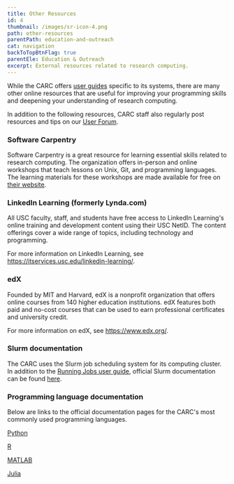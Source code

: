 ```yaml
---
title: Other Resources
id: 4
thumbnail: /images/sr-icon-4.png
path: other-resources
parentPath: education-and-outreach
cat: navigation
backToTopBtnFlag: true
parentEle: Education & Outreach
excerpt: External resources related to research computing.
---
```


While the CARC offers [user guides](/user-information/user-guides) specific to its systems, there are many other online resources that are useful for improving your programming skills and deepening your understanding of research computing.

In addition to the following resources, CARC staff also regularly post resources and tips on our [User Forum](https://hpc-discourse.usc.edu/).

### Software Carpentry

Software Carpentry is a great resource for learning essential skills related to research computing. The organization offers in-person and online workshops that teach lessons on Unix, Git, and programming languages. The learning materials for these workshops are made available for free on [their website](https://software-carpentry.org/).

### LinkedIn Learning (formerly Lynda.com)

All USC faculty, staff, and students have free access to LinkedIn Learning's online training and development content using their USC NetID. The content offerings cover a wide range of topics, including technology and programming.

For more information on LinkedIn Learning, see https://itservices.usc.edu/linkedin-learning/.

### edX

Founded by MIT and Harvard, edX is a nonprofit organization that offers online courses from 140 higher education institutions. edX features both paid and no-cost courses that can be used to earn professional certificates and university credit.

For more information on edX, see https://www.edx.org/.

### Slurm documentation

The CARC uses the Slurm job scheduling system for its computing cluster. In addition to the [Running Jobs user guide](/user-information/user-guides/high-performance-computing/running-jobs), official Slurm documentation can be found [here](https://slurm.schedmd.com/documentation.html).

### Programming language documentation

Below are links to the official documentation pages for the CARC's most commonly used programming languages.

[Python](https://www.python.org/doc/)

[R](https://cran.r-project.org/manuals.html)

[MATLAB](https://www.mathworks.com/help/matlab/getting-started-with-matlab.html)

[Julia](https://docs.julialang.org/en/v1/)
